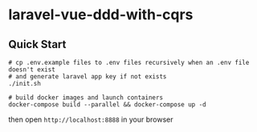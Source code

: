 # laravel-vue-ddd-with-cqrs
## Quick Start
```
# cp .env.example files to .env files recursively when an .env file doesn't exist
# and generate laravel app key if not exists
./init.sh

# build docker images and launch containers
docker-compose build --parallel && docker-compose up -d
```
then open `http://localhost:8888` in your browser
